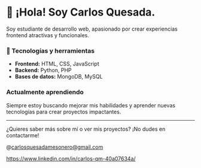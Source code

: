 # 👋 ¡Hola! Soy Carlos Quesada.

Soy estudiante de desarrollo web, apasionado por crear experiencias frontend atractivas y funcionales.

### 🚀 Tecnologías y herramientas
- **Frontend:** HTML, CSS, JavaScript
- **Backend:** Python, PHP
- **Bases de datos:** MongoDB, MySQL

###  Actualmente aprendiendo
Siempre estoy buscando mejorar mis habilidades y aprender nuevas tecnologías para crear proyectos impactantes.

---

¿Quieres saber más sobre mí o ver mis proyectos? ¡No dudes en contactarme!

@carlosquesadamesonero@gmail.com

https://www.linkedin.com/in/carlos-qm-40a07634a/

<!-- Puedes agregar aquí tus redes sociales, portafolio, o cualquier detalle adicional :) -->
